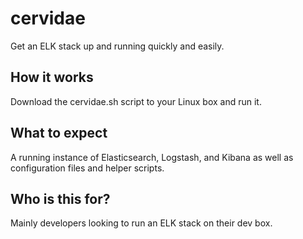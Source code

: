 # cervidae

Get an ELK stack up and running quickly and easily.

## How it works

Download the cervidae.sh script to your Linux box and run it. 

## What to expect

A running instance of Elasticsearch, Logstash, and Kibana as well as configuration files
and helper scripts.

## Who is this for?

Mainly developers looking to run an ELK stack on their dev box.
